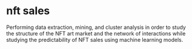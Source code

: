 # nft sales
Performing data extraction, mining, and cluster analysis in order to study the structure of the NFT art market and the network of interactions while studying the predictability of NFT sales using machine learning models.
